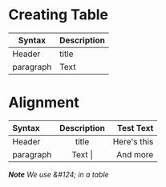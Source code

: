 # Creating Table
|Syntax     | Description   |
|---------- | -----------   |
|Header     | title         |
|paragraph  | Text          |

# Alignment

| Syntax    | Description   |Test Text      |
|:---       |   :---:       |     ---:      |
| Header    | title         | Here's this   |
| paragraph | Text &#124;    | And more      |

***Note*** *We use \&\#124; in a table*